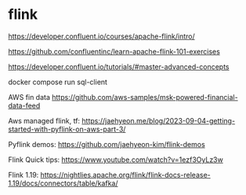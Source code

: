 # flink

https://developer.confluent.io/courses/apache-flink/intro/

https://github.com/confluentinc/learn-apache-flink-101-exercises

https://developer.confluent.io/tutorials/#master-advanced-concepts

docker compose run sql-client





AWS fin data
https://github.com/aws-samples/msk-powered-financial-data-feed

Aws managed flink, tf: https://jaehyeon.me/blog/2023-09-04-getting-started-with-pyflink-on-aws-part-3/


Pyflink demos: https://github.com/jaehyeon-kim/flink-demos


Flink Quick tips: https://www.youtube.com/watch?v=1ezf3OyLz3w


Flink 1.19:   https://nightlies.apache.org/flink/flink-docs-release-1.19/docs/connectors/table/kafka/
